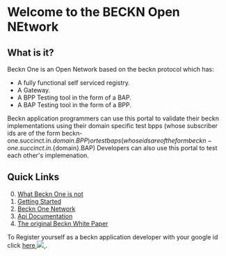 # Welcome to the **BECKN O**pen **NE**twork

## What is it?
Beckn One is an Open Network based on the beckn protocol which has: 

* A fully functional self serviced registry. 
* A Gateway.
* A BPP Testing tool in the form of a BAP. 
* A BAP Testing tool in the form of a BPP. 


Beckn application programmers can use this portal to validate their beckn implementations using their domain specific test bpps (whose subscriber ids are of the form beckn-one.succinct.in.${domain}.BPP) or test baps (whose ids are of the form beckn-one.succinct.in.${domain}.BAP)  Developers can also use this portal to test each other's implemenation.


## Quick Links
0. [What Beckn One is not](what_beckn_one_is_not.md)
1. [Getting Started](getting_started.md)
2. [Beckn One Network](register_beckn_one.md)
3. [Api Documentation](api_documents.md)
4. [The original Beckn White Paper](https://becknprotocol.io/imagining-with-beckn/)

To Register yourself as a beckn application developer with your google id click <a href="/oid/login?SELECTED_OPEN_ID=GOOGLE" target="_blank">here
    <img src="/images/google-icon.svg"/>
</a>.

